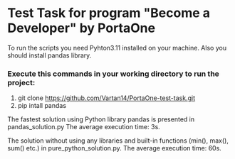 # Test Task for program "Become a Developer" by PortaOne

To run the scripts you need Pyhton3.11 installed on your machine. Also you should install pandas library. 

### Execute this commands in your working directory to run the project:
1. git clone https://github.com/Vartan14/PortaOne-test-task.git
2. pip intall pandas

The fastest solution using Python library pandas is presented in pandas_solution.py
The average execution time: 3s.

The solution without using any libraries and built-in functions (min(), max(), sum() etc.) in
pure_python_solution.py.
The average execution time: 60s.